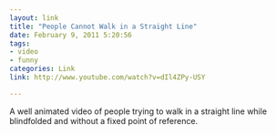 ```yaml
---
layout: link
title: "People Cannot Walk in a Straight Line"
date: February 9, 2011 5:20:56
tags:
- video
- funny
categories: Link
link: http://www.youtube.com/watch?v=dIl4ZPy-USY

---
```


A well animated video of people trying to walk in a straight line while blindfolded and without a fixed point of reference.